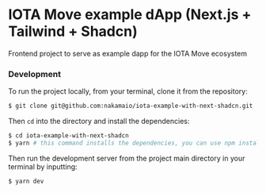 # IOTA Move example dApp (Next.js + Tailwind + Shadcn)

Frontend project to serve as example dapp for the IOTA Move ecosystem

### Development

To run the project locally, from your terminal, clone it from the repository:

```bash
$ git clone git@github.com:nakamaio/iota-example-with-next-shadcn.git
```

Then `cd` into the directory and install the dependencies:

```bash
$ cd iota-example-with-next-shadcn
$ yarn # this command installs the dependencies, you can use npm install as an alternative
```

Then run the development server from the project main directory in your terminal by inputting:

```bash
$ yarn dev
```
